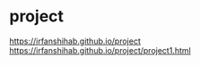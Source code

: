 # project
https://irfanshihab.github.io/project
https://irfanshihab.github.io/project/project1.html
